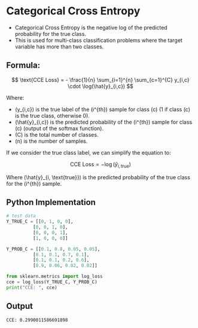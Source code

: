 # Categorical Cross Entropy

- Categorical Cross Entropy is the negative log of the predicted probability for the true class.
- This is used for multi-class classification problems where the target variable has more than two classes.

## **Formula:**

$$
\text{CCE Loss} = - \frac{1}{n} \sum_{i=1}^{n} \sum_{c=1}^{C} y_{i,c} \cdot \log(\hat{y}_{i,c})
$$

Where:

- \(y_{i,c}\) is the true label of the \(i^{th}\) sample for class \(c\) (1 if class \(c\) is the true class, otherwise 0).
- \(\hat{y}_{i,c}\) is the predicted probability of the \(i^{th}\) sample for class \(c\) (output of the softmax function).
- \(C\) is the total number of classes.
- \(n\) is the number of samples.

If we consider the true class label, we can simplify the equation to:

$$
\text{CCE Loss} = - \log(\hat{y}_{i, \text{true}})
$$

Where \(\hat{y}_{i, \text{true}}\) is the predicted probability of the true class for the \(i^{th}\) sample.

## **Python Implementation**

```python
# test data
Y_TRUE_C = [[0, 1, 0, 0],
          [0, 0, 1, 0],
          [0, 0, 0, 1],
          [1, 0, 0, 0]]

Y_PROB_C = [[0.1, 0.8, 0.05, 0.05],
          [0.1, 0.1, 0.7, 0.1],
          [0.1, 0.1, 0.2, 0.6],
          [0.9, 0.06, 0.02, 0.02]]

from sklearn.metrics import log_loss
cce = log_loss(Y_TRUE_C, Y_PROB_C)
print("CCE: ", cce)
```

## **Output**

```bash
CCE: 0.2990011586691898
```
